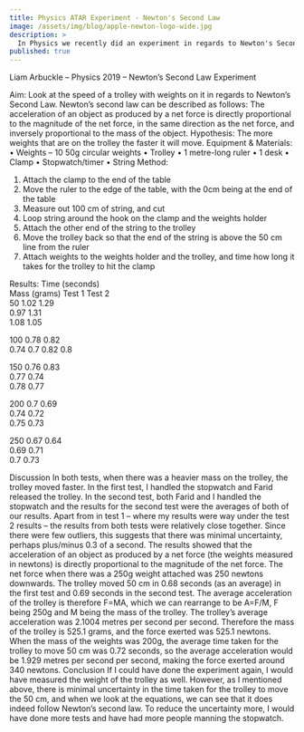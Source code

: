 ```yaml
---
title: Physics ATAR Experiment - Newton's Second Law
image: /assets/img/blog/apple-newton-logo-wide.jpg
description: >
  In Physics we recently did an experiment in regards to Newton's Second Law. I'm going to show you my report for it. Enjoy!
published: true
---
```


Liam Arbuckle – Physics 2019 – Newton’s Second Law Experiment

Aim: Look at the speed of a trolley with weights on it in regards to Newton’s Second Law. Newton’s second law can be described as follows: 
The acceleration of an object as produced by a net force is directly proportional to the magnitude of the net force, in the same direction as the net force, and inversely proportional to the mass of the object.
Hypothesis: The more weights that are on the trolley the faster it will move. 
Equipment & Materials:
•	Weights – 10 50g circular weights
•	Trolley
•	1 metre-long ruler
•	1 desk
•	Clamp
•	Stopwatch/timer
•	String
Method:
1.	Attach the clamp to the end of the table
2.	Move the ruler to the edge of the table, with the 0cm being at the end of the table
3.	Measure out 100 cm of string, and cut
4.	Loop string around the hook on the clamp and the weights holder
5.	Attach the other end of the string to the trolley
6.	Move the trolley back so that the end of the string is above the 50 cm line from the ruler
7.	Attach weights to the weights holder and the trolley, and  time how long it takes for the trolley to hit the clamp

Results:
	Time (seconds)		
Mass (grams)	Test 1	Test 2	
50	1.02	1.29	
	0.97	1.31	
	1.08	1.05	
			
100	0.78	0.82	
	0.74	0.7	
	0.82	0.8	
			
150	0.76	0.83	
	0.77	0.74	
	0.78	0.77	
			
200	0.7	0.69	
	0.74	0.72	
	0.75	0.73	
			
250	0.67	0.64	
	0.69	0.71	
	0.7	0.73	

Discussion
In both tests, when there was a heavier mass on the trolley, the trolley moved faster. In the first test, I handled the stopwatch and Farid released the trolley. In the second test, both Farid and I handled the stopwatch and the results for the second test were the averages of both of our results. Apart from in test 1 – where my results were way under the test 2 results – the results from both tests were relatively close together. Since there were few outliers, this suggests that there was minimal uncertainty, perhaps plus/minus 0.3 of a second.
The results showed that the acceleration of an object as produced by a net force (the weights measured in newtons) is directly proportional to the magnitude of the net force. The net force when there was a 250g weight attached was 250 newtons downwards. The trolley moved 50 cm in 0.68 seconds (as an average) in the first test and 0.69 seconds in the second test. The average acceleration of the trolley is therefore F=MA, which we can rearrange to be A=F/M, F being 250g and M being the mass of the trolley. The trolley’s average acceleration was 2.1004 metres per second per second. Therefore the mass of the trolley is 525.1 grams, and the force exerted was 525.1 newtons. When the mass of the weights was 200g, the average time taken for the trolley to move 50 cm was 0.72 seconds, so the average acceleration would be 1.929 metres per second per second, making the force exerted around 340 newtons. 
Conclusion
If I could have done the experiment again, I would have measured the weight of the trolley as well. However, as I mentioned above, there is minimal uncertainty in the time taken for the trolley to move the 50 cm, and when we look at the equations, we can see that it does indeed follow Newton’s second law. 
To reduce the uncertainty more, I would have done more tests and have had more people manning the stopwatch. 
